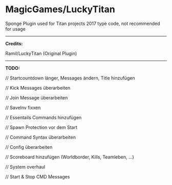 # MagicGames/LuckyTitan
Sponge Plugin used for Titan projects
2017 type code, not recommended for usage

-------------------

**Credits:**

Ramil/LuckyTitan (Original Plugin)

-------------------

**TODO:**

// Startcountdown länger, Messages ändern, Title hinzufügen

// Kick Messages überarbeiten

// Join Message überarbeiten

// SaveInv fixxen

// Essentails Commands hinzufügen

// Spawn Protection vor dem Start

// Command Syntax überarbeiten

// Config überarbeiten

// Scoreboard hinzufügen (Worldborder, Kills, Teamleben, ...)

// System overhaul

// Start & Stop CMD Messages
